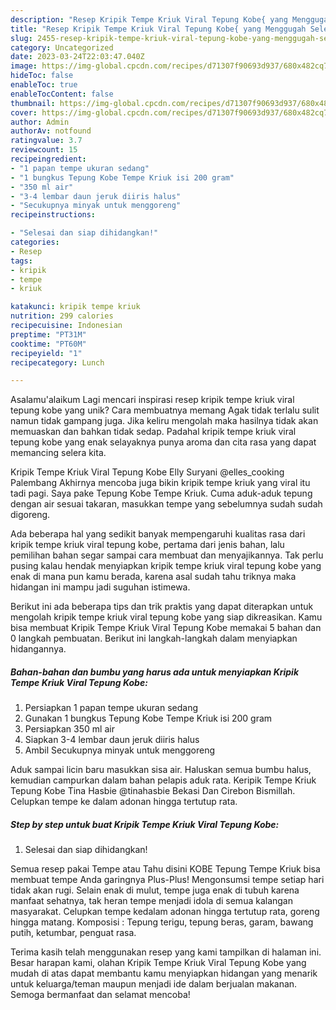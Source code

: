 ```yaml
---
description: "Resep Kripik Tempe Kriuk Viral Tepung Kobe{ yang Menggugah Selera"
title: "Resep Kripik Tempe Kriuk Viral Tepung Kobe{ yang Menggugah Selera"
slug: 2455-resep-kripik-tempe-kriuk-viral-tepung-kobe-yang-menggugah-selera
category: Uncategorized
date: 2023-03-24T22:03:47.040Z
image: https://img-global.cpcdn.com/recipes/d71307f90693d937/680x482cq70/kripik-tempe-kriuk-viral-tepung-kobe-foto-resep-utama.jpg
hideToc: false
enableToc: true
enableTocContent: false
thumbnail: https://img-global.cpcdn.com/recipes/d71307f90693d937/680x482cq70/kripik-tempe-kriuk-viral-tepung-kobe-foto-resep-utama.jpg
cover: https://img-global.cpcdn.com/recipes/d71307f90693d937/680x482cq70/kripik-tempe-kriuk-viral-tepung-kobe-foto-resep-utama.jpg
author: Admin
authorAv: notfound
ratingvalue: 3.7
reviewcount: 15
recipeingredient:
- "1 papan tempe ukuran sedang"
- "1 bungkus Tepung Kobe Tempe Kriuk isi 200 gram"
- "350 ml air"
- "3-4 lembar daun jeruk diiris halus"
- "Secukupnya minyak untuk menggoreng"
recipeinstructions:

- "Selesai dan siap dihidangkan!"
categories:
- Resep
tags:
- kripik
- tempe
- kriuk

katakunci: kripik tempe kriuk 
nutrition: 299 calories
recipecuisine: Indonesian
preptime: "PT31M"
cooktime: "PT60M"
recipeyield: "1"
recipecategory: Lunch

---
```



Asalamu'alaikum Lagi mencari inspirasi resep kripik tempe kriuk viral tepung kobe yang unik? Cara membuatnya memang Agak tidak terlalu sulit namun tidak gampang juga. Jika keliru mengolah maka hasilnya tidak akan memuaskan dan bahkan tidak sedap. Padahal kripik tempe kriuk viral tepung kobe yang enak selayaknya punya aroma dan cita rasa yang dapat memancing selera kita.


Kripik Tempe Kriuk Viral Tepung Kobe Elly Suryani @elles_cooking Palembang Akhirnya mencoba juga bikin kripik tempe kriuk yang viral itu tadi pagi. Saya pake Tepung Kobe Tempe Kriuk. Cuma aduk-aduk tepung dengan air sesuai takaran, masukkan tempe yang sebelumnya sudah sudah digoreng.

Ada beberapa hal yang sedikit banyak mempengaruhi kualitas rasa dari kripik tempe kriuk viral tepung kobe, pertama dari jenis bahan, lalu pemilihan bahan segar sampai cara membuat dan menyajikannya. Tak perlu pusing kalau hendak menyiapkan kripik tempe kriuk viral tepung kobe yang enak di mana pun kamu berada, karena asal sudah tahu triknya maka hidangan ini mampu jadi suguhan istimewa.


Berikut ini ada beberapa tips dan trik praktis yang dapat diterapkan untuk mengolah kripik tempe kriuk viral tepung kobe yang siap dikreasikan. Kamu bisa membuat Kripik Tempe Kriuk Viral Tepung Kobe memakai 5 bahan dan 0 langkah pembuatan. Berikut ini langkah-langkah dalam menyiapkan hidangannya.

<!--inarticleads1-->

##### Bahan-bahan dan bumbu yang harus ada untuk menyiapkan Kripik Tempe Kriuk Viral Tepung Kobe:

1. Persiapkan 1 papan tempe ukuran sedang
1. Gunakan 1 bungkus Tepung Kobe Tempe Kriuk isi 200 gram
1. Persiapkan 350 ml air
1. Siapkan 3-4 lembar daun jeruk diiris halus
1. Ambil Secukupnya minyak untuk menggoreng


Aduk sampai licin baru masukkan sisa air. Haluskan semua bumbu halus, kemudian campurkan dalam bahan pelapis aduk rata. Keripik Tempe Kriuk Tepung Kobe Tina Hasbie @tinahasbie Bekasi Dan Cirebon Bismillah. Celupkan tempe ke dalam adonan hingga tertutup rata. 

<!--inarticleads2-->

##### Step by step untuk buat Kripik Tempe Kriuk Viral Tepung Kobe:


1. Selesai dan siap dihidangkan!

Semua resep pakai Tempe atau Tahu disini KOBE Tepung Tempe Kriuk bisa membuat tempe Anda garingnya Plus-Plus! Mengonsumsi tempe setiap hari tidak akan rugi. Selain enak di mulut, tempe juga enak di tubuh karena manfaat sehatnya, tak heran tempe menjadi idola di semua kalangan masyarakat. Celupkan tempe kedalam adonan hingga tertutup rata, goreng hingga matang. Komposisi : Tepung terigu, tepung beras, garam, bawang putih, ketumbar, penguat rasa. 

Terima kasih telah menggunakan resep yang kami tampilkan di halaman ini. Besar harapan kami, olahan Kripik Tempe Kriuk Viral Tepung Kobe yang mudah di atas dapat membantu kamu menyiapkan hidangan yang menarik untuk keluarga/teman maupun menjadi ide dalam berjualan makanan. Semoga bermanfaat dan selamat mencoba!
